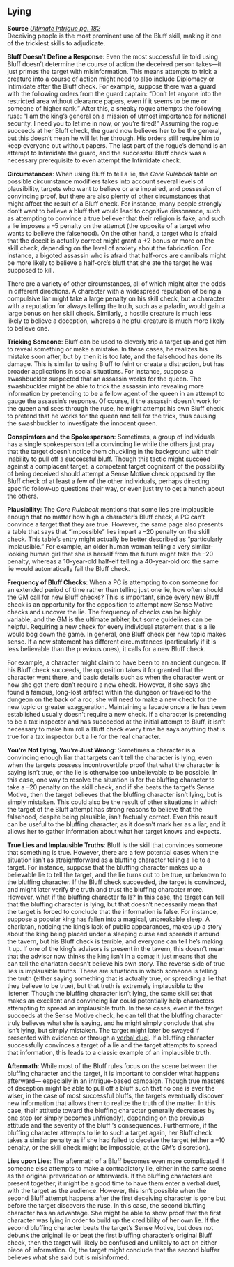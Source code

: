 ## Lying

**Source** [_Ultimate Intrigue pg. 182_](http://paizo.com/products/btpy9j6p?Pathfinder-Roleplaying-Game-Ultimate-Intrigue)  
Deceiving people is the most prominent use of the Bluff skill, making it one of the trickiest skills to adjudicate.  
  
**Bluff Doesn’t Define a Response**: Even the most successful lie told using Bluff doesn’t determine the course of action the deceived person takes—it just primes the target with misinformation. This means attempts to trick a creature into a course of action might need to also include Diplomacy or Intimidate after the Bluff check. For example, suppose there was a guard with the following orders from the guard captain: “Don’t let anyone into the restricted area without clearance papers, even if it seems to be me or someone of higher rank.” After this, a sneaky rogue attempts the following ruse: “I am the king’s general on a mission of utmost importance for national security. I need you to let me in now, or you’re fired!” Assuming the rogue succeeds at her Bluff check, the guard now believes her to be the general, but this doesn’t mean he will let her through. His orders still require him to keep everyone out without papers. The last part of the rogue’s demand is an attempt to Intimidate the guard, and the successful Bluff check was a necessary prerequisite to even attempt the Intimidate check.  
  
**Circumstances**: When using Bluff to tell a lie, the _Core Rulebook_ table on possible circumstance modifiers takes into account several levels of plausibility, targets who want to believe or are impaired, and possession of convincing proof, but there are also plenty of other circumstances that might affect the result of a Bluff check. For instance, many people strongly don’t want to believe a bluff that would lead to cognitive dissonance, such as attempting to convince a true believer that their religion is fake, and such a lie imposes a –5 penalty on the attempt (the opposite of a target who wants to believe the falsehood). On the other hand, a target who is afraid that the deceit is actually correct might grant a +2 bonus or more on the skill check, depending on the level of anxiety about the fabrication. For instance, a bigoted assassin who is afraid that half-orcs are cannibals might be more likely to believe a half-orc’s bluff that she ate the target he was supposed to kill.  
  
There are a variety of other circumstances, all of which might alter the odds in different directions. A character with a widespread reputation of being a compulsive liar might take a large penalty on his skill check, but a character with a reputation for always telling the truth, such as a paladin, would gain a large bonus on her skill check. Similarly, a hostile creature is much less likely to believe a deception, whereas a helpful creature is much more likely to believe one.  
  
**Tricking Someone**: Bluff can be used to cleverly trip a target up and get him to reveal something or make a mistake. In these cases, he realizes his mistake soon after, but by then it is too late, and the falsehood has done its damage. This is similar to using Bluff to feint or create a distraction, but has broader applications in social situations. For instance, suppose a swashbuckler suspected that an assassin works for the queen. The swashbuckler might be able to trick the assassin into revealing more information by pretending to be a fellow agent of the queen in an attempt to gauge the assassin’s response. Of course, if the assassin doesn’t work for the queen and sees through the ruse, he might attempt his own Bluff check to pretend that he works for the queen and fell for the trick, thus causing the swashbuckler to investigate the innocent queen.  
  
**Conspirators and the Spokesperson**: Sometimes, a group of individuals has a single spokesperson tell a convincing lie while the others just pray that the target doesn’t notice them chuckling in the background with their inability to pull off a successful bluff. Though this tactic might succeed against a complacent target, a competent target cognizant of the possibility of being deceived should attempt a Sense Motive check opposed by the Bluff check of at least a few of the other individuals, perhaps directing specific follow-up questions their way, or even just try to get a hunch about the others.  
  
**Plausibility**: The _Core Rulebook_ mentions that some lies are implausible enough that no matter how high a character’s Bluff check, a PC can’t convince a target that they are true. However, the same page also presents a table that says that “impossible” lies impart a –20 penalty on the skill check. This table’s entry might actually be better described as “particularly implausible.” For example, an older human woman telling a very similar-looking human girl that she is herself from the future might take the –20 penalty, whereas a 10-year-old half-elf telling a 40-year-old orc the same lie would automatically fail the Bluff check.  
  
**Frequency of Bluff Checks**: When a PC is attempting to con someone for an extended period of time rather than telling just one lie, how often should the GM call for new Bluff checks? This is important, since every new Bluff check is an opportunity for the opposition to attempt new Sense Motive checks and uncover the lie. The frequency of checks can be highly variable, and the GM is the ultimate arbiter, but some guidelines can be helpful. Requiring a new check for every individual statement that is a lie would bog down the game. In general, one Bluff check per new topic makes sense. If a new statement has different circumstances (particularly if it is less believable than the previous ones), it calls for a new Bluff check.  
  
For example, a character might claim to have been to an ancient dungeon. If his Bluff check succeeds, the opposition takes it for granted that the character went there, and basic details such as when the character went or how she got there don’t require a new check. However, if she says she found a famous, long-lost artifact within the dungeon or traveled to the dungeon on the back of a roc, she will need to make a new check for the new topic or greater exaggeration. Maintaining a facade once a lie has been established usually doesn’t require a new check. If a character is pretending to be a tax inspector and has succeeded at the initial attempt to Bluff, it isn’t necessary to make him roll a Bluff check every time he says anything that is true for a tax inspector but a lie for the real character.  
  
**You’re Not Lying, You’re Just Wrong**: Sometimes a character is a convincing enough liar that targets can’t tell the character is lying, even when the targets possess incontrovertible proof that what the character is saying isn’t true, or the lie is otherwise too unbelievable to be possible. In this case, one way to resolve the situation is for the bluffing character to take a –20 penalty on the skill check, and if she beats the target’s Sense Motive, then the target believes that the bluffing character isn’t lying, but is simply mistaken. This could also be the result of other situations in which the target of the Bluff attempt has strong reasons to believe that the falsehood, despite being plausible, isn’t factually correct. Even this result can be useful to the bluffing character, as it doesn’t mark her as a liar, and it allows her to gather information about what her target knows and expects.  
  
**True Lies and Implausible Truths**: Bluff is the skill that convinces someone that something is true. However, there are a few potential cases when the situation isn’t as straightforward as a bluffing character telling a lie to a target. For instance, suppose that the bluffing character makes up a believable lie to tell the target, and the lie turns out to be true, unbeknown to the bluffing character. If the Bluff check succeeded, the target is convinced, and might later verify the truth and trust the bluffing character more. However, what if the bluffing character fails? In this case, the target can tell that the bluffing character is lying, but that doesn’t necessarily mean that the target is forced to conclude that the information is false. For instance, suppose a popular king has fallen into a magical, unbreakable sleep. A charlatan, noticing the king’s lack of public appearances, makes up a story about the king being placed under a sleeping curse and spreads it around the tavern, but his Bluff check is terrible, and everyone can tell he’s making it up. If one of the king’s advisors is present in the tavern, this doesn’t mean that the advisor now thinks the king isn’t in a coma; it just means that she can tell the charlatan doesn’t believe his own story. The reverse side of true lies is implausible truths. These are situations in which someone is telling the truth (either saying something that is actually true, or spreading a lie that they believe to be true), but that truth is extremely implausible to the listener. Though the bluffing character isn’t lying, the same skill set that makes an excellent and convincing liar could potentially help characters attempting to spread an implausible truth. In these cases, even if the target succeeds at the Sense Motive check, he can tell that the bluffing character truly believes what she is saying, and he might simply conclude that she isn’t lying, but simply mistaken. The target might later be swayed if presented with evidence or through a [verbal duel](https://www.aonprd.com/Rules.aspx?Name=Verbal%20Duel&Category=Mastering%20Intrigue). If a bluffing character successfully convinces a target of a lie and the target attempts to spread that information, this leads to a classic example of an implausible truth.  
  
**Aftermath**: While most of the Bluff rules focus on the scene between the bluffing character and the target, it is important to consider what happens afterward— especially in an intrigue-based campaign. Though true masters of deception might be able to pull off a bluff such that no one is ever the wiser, in the case of most successful bluffs, the targets eventually discover new information that allows them to realize the truth of the matter. In this case, their attitude toward the bluffing character generally decreases by one step (or simply becomes unfriendly), depending on the previous attitude and the severity of the bluff ’s consequences. Furthermore, if the bluffing character attempts to lie to such a target again, her Bluff check takes a similar penalty as if she had failed to deceive the target (either a –10 penalty, or the skill check might be impossible, at the GM’s discretion).  
  
**Lies upon Lies**: The aftermath of a Bluff becomes even more complicated if someone else attempts to make a contradictory lie, either in the same scene as the original prevarication or afterwards. If the bluffing characters are present together, it might be a good time to have them enter a verbal duel, with the target as the audience. However, this isn’t possible when the second Bluff attempt happens after the first deceiving character is gone but before the target discovers the ruse. In this case, the second bluffing character has an advantage. She might be able to show proof that the first character was lying in order to build up the credibility of her own lie. If the second bluffing character beats the target’s Sense Motive, but does not debunk the original lie or beat the first bluffing character’s original Bluff check, then the target will likely be confused and unlikely to act on either piece of information. Or, the target might conclude that the second bluffer believes what she said but is misinformed.